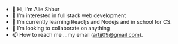- 👋 Hi, I’m Alie Shbur
- 👀 I’m interested in full stack web development
- 🌱 I’m currently learning Reactjs and Nodejs and in school for CS.
- 💞️ I’m looking to collaborate on anything
- 📫 How to reach me ...my email (artjj09@gmail.com).

<!---
Alay1313/Alay1313 is a ✨ special ✨ repository because its `README.md` (this file) appears on your GitHub profile.
You can click the Preview link to take a look at your changes.
--->
